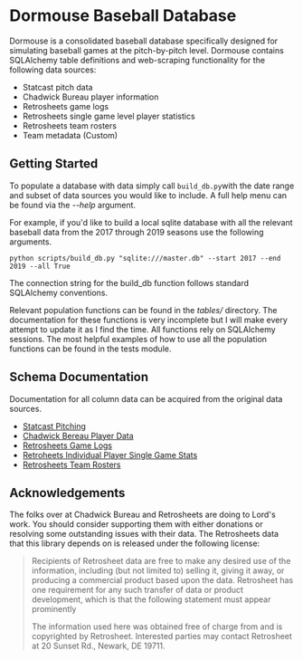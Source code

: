 # Dormouse Baseball Database

Dormouse is a consolidated baseball database specifically designed for simulating baseball games at the pitch-by-pitch level. Dormouse contains SQLAlchemy table definitions and web-scraping functionality for the following data sources: 

- Statcast pitch data
- Chadwick Bureau player information
- Retrosheets game logs
- Retrosheets single game level player statistics
- Retrosheets team rosters
- Team metadata (Custom)

## Getting Started

To populate a database with data simply call `build_db.py`with the date range and subset of data sources you would like to include. A full help menu can be found via the *--help* argument.

For example, if you'd like to build a local sqlite database with all the relevant baseball data from the 2017 through 2019 seasons use the following arguments.

`python scripts/build_db.py "sqlite:///master.db" --start 2017 --end 2019 --all True`

The connection string for the build_db function follows standard SQLAlchemy conventions.

Relevant population functions can be found in the *tables/* directory. The documentation for these functions is very incomplete but I will make every attempt to update it as I find the time. All functions rely on SQLAlchemy sessions. The most helpful examples of how to use all the population functions can be found in the tests module.

## Schema Documentation

Documentation for all column data can be acquired from the original data sources.

- [Statcast Pitching](https://baseballsavant.mlb.com/csv-docs)
- [Chadwick Bereau Player Data](https://github.com/chadwickbureau/register)
- [Retrosheets Game Logs](https://www.retrosheet.org/gamelogs/index.html)
- [Retroheets Individual Player Single Game Stats](https://github.com/chadwickbureau/retrosplits)
- [Retrosheets Team Rosters](https://www.retrosheet.org/game.htm)

## Acknowledgements

The folks over at Chadwick Bureau and Retrosheets are doing to Lord's work. You should consider supporting them with either donations or resolving some outstanding issues with their data. The Retrosheets data that this library depends on is released under the following license:

> Recipients of Retrosheet data are free to make any desired use of the 
> information, including (but not limited to) selling it, giving it
> away, or  producing a commercial product based upon the data.
> Retrosheet has one requirement for any such transfer of data or
> product development, which is that the following statement must appear
> prominently
> 
> The information used here was obtained free of  charge from and is
> copyrighted by Retrosheet.  Interested  parties may contact Retrosheet
> at 20 Sunset Rd.,  Newark, DE 19711.
